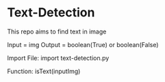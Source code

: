 # Text-Detection
This repo aims to find text in image


Input = img
Output = boolean(True) or boolean(False)

Import File:
import text-detection.py

Function:
isText(inputImg)